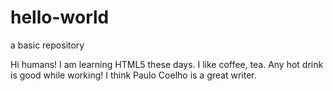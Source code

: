 # hello-world
a basic repository

Hi humans!
I am learning HTML5 these days. I like coffee, tea. Any hot drink is good while working! 
I think Paulo Coelho is a great writer. 
